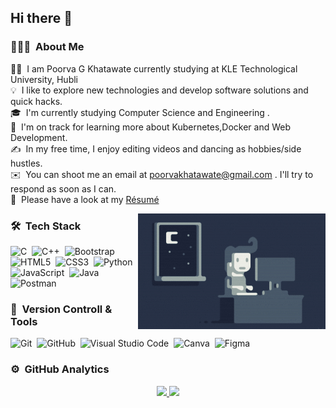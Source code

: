 ## Hi there 👋

### 👨🏻‍💻 &nbsp;About Me

👨‍💻 &nbsp;I am Poorva G Khatawate currently studying at KLE Technological University, Hubli\
💡 &nbsp;I like to explore new technologies and develop software solutions and quick hacks.\
🎓 &nbsp;I'm currently studying Computer Science and Engineering .\
🌱 &nbsp;I'm on track for learning more about Kubernetes,Docker and Web Development.\
✍️ &nbsp;In my free time, I enjoy editing videos and dancing as hobbies/side hustles.\
✉️ &nbsp;You can shoot me an email at poorvakhatawate@gmail.com . I'll try to respond as soon as I can.\
📄 &nbsp;Please have a look at my [Résumé](https://drive.google.com/file/d/1ncXuSc2lyEn1UbSnGGVLjsS0_fK5rtb5/view?usp=sharing)


<img alt="Night Coding" src="https://raw.githubusercontent.com/AVS1508/AVS1508/master/assets/Night-Coding.gif" align="right"/>

### 🛠 &nbsp;Tech Stack
![C](https://img.shields.io/badge/c-%2300599C.svg?style=for-the-badge&logo=c&logoColor=white)&nbsp;
![C++](https://img.shields.io/badge/c++-%2300599C.svg?style=for-the-badge&logo=c%2B%2B&logoColor=white)&nbsp;
![Bootstrap](https://img.shields.io/badge/bootstrap-%23563D7C.svg?style=for-the-badge&logo=bootstrap&logoColor=white)&nbsp;
![HTML5](https://img.shields.io/badge/html5-%23E34F26.svg?style=for-the-badge&logo=html5&logoColor=white)&nbsp;
![CSS3](https://img.shields.io/badge/css3-%231572B6.svg?style=for-the-badge&logo=css3&logoColor=white)&nbsp;
![Python](https://img.shields.io/badge/python-3670A0?style=for-the-badge&logo=python&logoColor=ffdd54)&nbsp;
![JavaScript](https://img.shields.io/badge/javascript-%23323330.svg?style=for-the-badge&logo=javascript&logoColor=%23F7DF1E)&nbsp;
![Java](https://img.shields.io/badge/java-%23ED8B00.svg?style=for-the-badge&logo=java&logoColor=white)&nbsp;
![Postman](https://img.shields.io/badge/Postman-FF6C37?style=for-the-badge&logo=postman&logoColor=white)&nbsp;


### 🧰 &nbsp;Version Controll & Tools 

![Git](https://img.shields.io/badge/git-%23F05033.svg?style=for-the-badge&logo=git&logoColor=white)&nbsp;
![GitHub](https://img.shields.io/badge/github-%23121011.svg?style=for-the-badge&logo=github&logoColor=white)&nbsp;
![Visual Studio Code](https://img.shields.io/badge/Visual%20Studio%20Code-0078d7.svg?style=for-the-badge&logo=visual-studio-code&logoColor=white)&nbsp;
![Canva](https://img.shields.io/badge/Canva-%2300C4CC.svg?style=for-the-badge&logo=Canva&logoColor=white)&nbsp;
![Figma](https://img.shields.io/badge/figma-%23F24E1E.svg?style=for-the-badge&logo=figma&logoColor=white)&nbsp;

### ⚙️ &nbsp;GitHub Analytics

<p align="center">
  <a href="https://github.com/poorva-khatawate">
    <img height="180em" src="https://github-readme-stats-eight-theta.vercel.app/api?username=poorva-khatawate&show_icons=true&theme=algolia&include_all_commits=true&count_private=true"/>
  </a>
  <a href="https://github.com/poorva-khatawate">
    <img height="180em" src="https://github-readme-stats-eight-theta.vercel.app/api/top-langs/?username=poorva-khatawate&layout=compact&langs_count=8&theme=algolia"/>
  </a>
</p>



